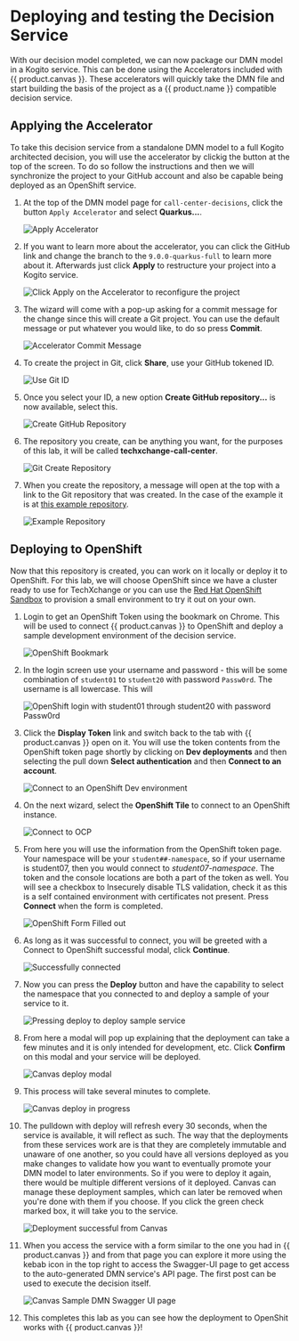 # Deploying and testing the Decision Service

With our decision model completed, we can now package our DMN model in a Kogito service. This can be done using the Accelerators included with {{ product.canvas }}. These accelerators will quickly take the DMN file and start building the basis of the project as a {{ product.name }} compatible decision service.

## Applying the Accelerator

To take this decision service from a standalone DMN model to a full Kogito architected decision, you will use the accelerator by clickig the button at the top of the screen. To do so follow the instructions and then we will synchronize the project to your GitHub account and also be capable being deployed as an OpenShift service.

1. At the top of the DMN model page for `call-center-decisions`, click the button `Apply Accelerator` and select **Quarkus...**.
  
    ![Apply Accelerator](../99_images/business_automation/dmn/canvas-apply-accelerator-advanced.png)

1. If you want to learn more about the accelerator, you can click the GitHub link and change the branch to the `9.0.0-quarkus-full` to learn more about it. Afterwards just click **Apply** to restructure your project into a Kogito service.

    ![Click Apply on the Accelerator to reconfigure the project](../99_images/business_automation/dmn/canvas-invoke-accelerator.png)

1. The wizard will come with a pop-up asking for a commit message for the change since this will create a Git project. You can use the default message or put whatever you would like, to do so press **Commit**.

    ![Accelerator Commit Message](../99_images/business_automation/dmn/accelerator-accept-message.png)

1. To create the project in Git, click **Share**, use your GitHub tokened ID.

    ![Use Git ID](../99_images/business_automation/dmn/sync-with-git.png)

1. Once you select your ID, a new option **Create GitHub repository...** is now available, select this.

    ![Create GitHub Repository](../99_images/business_automation/dmn/canvas-create-github.png)
    
2. The repository you create, can be anything you want, for the purposes of this lab, it will be called **techxchange-call-center**.

    ![Git Create Repository](../99_images/business_automation/dmn/git-create-repository.png)

3. When you create the repository, a message will open at the top with a link to the Git repository that was created. In the case of the example it is at [this example repository](https://github.com/timwuthenow/techxchange-call-center).

    ![Example Repository](../99_images/business_automation/dmn/example-repository-created.png)


## Deploying to OpenShift

Now that this repository is created, you can work on it locally or deploy it to OpenShift. For this lab, we will choose OpenShift since we have a cluster ready to use for TechXchange or you can use the [Red Hat OpenShift Sandbox](https://developers.redhat.com/developer-sandbox) to provision a small environment to try it out on your own.

1. Login to get an OpenShift Token using the bookmark on Chrome. This will be used to connect {{ product.canvas }} to OpenShift and deploy a sample development environment of the decision service.

    ![OpenShift Bookmark](../99_images/business_automation/dmn/openshift-login.png)

1. In the login screen use your username and password - this will be some combination of `student01` to `student20` with password `Passw0rd`. The username is all lowercase. This will

    ![OpenShift login with student01 through student20 with password Passw0rd](../99_images/business_automation/dmn/openshift-log-on.png)

1. Click the **Display Token** link and switch back to the tab with {{ product.canvas }} open on it. You will use the token contents from the OpenShift token page shortly by clicking on **Dev deployments** and then selecting the pull down **Select authentication** and then **Connect to an account**.

    ![Connect to an OpenShift Dev environment](../99_images/business_automation/dmn/canvas-connect-to-dev.png)

1. On the next wizard, select the **OpenShift Tile** to connect to an OpenShift instance.

    ![Connect to OCP](../99_images/business_automation/dmn/canvas-connect-to-ocp.png)

1. From here you will use the information from the OpenShift token page. Your namespace will be your `student##-namespace`, so if your username is student07, then you would connect to *student07-namespace*. The token and the console locations are both a part of the token as well. You will see a checkbox to Insecurely disable TLS validation, check it as this is a self contained environment with certificates not present. Press **Connect** when the form is completed.

    ![OpenShift Form Filled out](../99_images/business_automation/dmn/connect-to-openshift-form.png)

1. As long as it was successful to connect, you will be greeted with a Connect to OpenShift successful modal, click **Continue**.

    ![Successfully connected](../99_images/business_automation/dmn/canvas-successful-connect-ocp.png)

1. Now you can press the **Deploy** button and have the capability to select the namespace that you connected to and deploy a sample of your service to it.

    ![Pressing deploy to deploy sample service](../99_images/business_automation/dmn/canvas-deploy.png)

1. From here a modal will pop up explaining that the deployment can take a few minutes and it is only intended for development, etc. Click **Confirm** on this modal and your service will be deployed.

    ![Canvas deploy modal](../99_images/business_automation/dmn/canvas-deploy-modal.png)

1. This process will take several minutes to complete.

    ![Canvas deploy in progress](canvas-../99_images/business_automation/dmn/canvas-deployment-in-progress.png)

1. The pulldown with deploy will refresh every 30 seconds, when the service is available, it will reflect as such. The way that the deployments from these services work are is that they are completely immutable and unaware of one another, so you could have all versions deployed as you make changes to validate how you want to eventually promote your DMN model to later environments. So if you were to deploy it again, there would be multiple different versions of it deployed. Canvas can manage these deployment samples, which can later be removed when you're done with them if you choose. If you click the green check marked box, it will take you to the service.

    ![Deployment successful from Canvas](../99_images/business_automation/dmn/canvas-deployment-successful.png)

1. When you access the service with a form similar to the one you had in {{ product.canvas }} and from that page you can explore it more using the kebab icon in the top right to access the Swagger-UI page to get access to the auto-generated DMN service's API page. The first post can be used to execute the decision itself.

    ![Canvas Sample DMN Swagger UI page](../99_images/business_automation/dmn/canvas-swagger-ui-example.png)

1. This completes this lab as you can see how the deployment to OpenShit works with {{ product.canvas }}!